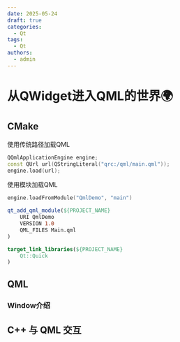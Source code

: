 ```yaml
---
date: 2025-05-24
draft: true
categories: 
  - Qt
tags:
  - Qt
authors:
  - admin
---
```


# 从QWidget进入QML的世界🌍

<!-- more -->

## CMake

使用传统路径加载QML

```c++
QQmlApplicationEngine engine;
const QUrl url(QStringLiteral("qrc:/qml/main.qml"));
engine.load(url);
```

使用模块加载QML

```c++
engine.loadFromModule("QmlDemo", "main")
```

```cmake
qt_add_qml_module(${PROJECT_NAME}
    URI QmlDemo
    VERSION 1.0
    QML_FILES Main.qml
)

target_link_libraries(${PROJECT_NAME} 
    Qt::Quick
)
```

## QML

### Window介绍


## C++ 与 QML 交互

